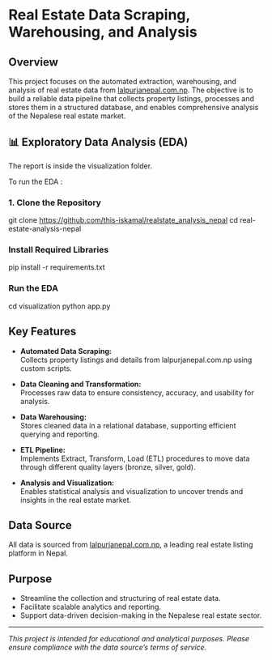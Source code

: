 # Real Estate Data Scraping, Warehousing, and Analysis

## Overview

This project focuses on the automated extraction, warehousing, and analysis of real estate data from [lalpurjanepal.com.np](https://lalpurjanepal.com.np). The objective is to build a reliable data pipeline that collects property listings, processes and stores them in a structured database, and enables comprehensive analysis of the Nepalese real estate market.

## 📊 Exploratory Data Analysis (EDA)

The report is inside the visualization folder.

To run the EDA :
### 1. Clone the Repository
git clone https://github.com/this-iskamal/realstate_analysis_nepal
cd real-estate-analysis-nepal

### Install Required Libraries
pip install -r requirements.txt

### Run the EDA 
cd visualization
python app.py



## Key Features

- **Automated Data Scraping:**  
  Collects property listings and details from lalpurjanepal.com.np using custom scripts.

- **Data Cleaning and Transformation:**  
  Processes raw data to ensure consistency, accuracy, and usability for analysis.

- **Data Warehousing:**  
  Stores cleaned data in a relational database, supporting efficient querying and reporting.

- **ETL Pipeline:**  
  Implements Extract, Transform, Load (ETL) procedures to move data through different quality layers (bronze, silver, gold).

- **Analysis and Visualization:**  
  Enables statistical analysis and visualization to uncover trends and insights in the real estate market.

## Data Source

All data is sourced from [lalpurjanepal.com.np](https://lalpurjanepal.com.np), a leading real estate listing platform in Nepal.

## Purpose

- Streamline the collection and structuring of real estate data.
- Facilitate scalable analytics and reporting.
- Support data-driven decision-making in the Nepalese real estate sector.

---

*This project is intended for educational and analytical purposes. Please ensure compliance with the data source’s terms of service.*
